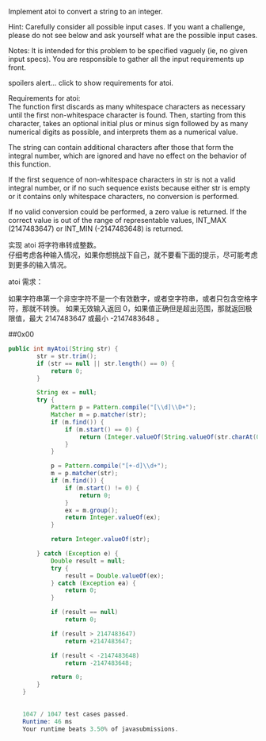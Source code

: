 Implement atoi to convert a string to an integer.

Hint: Carefully consider all possible input cases. If you want a challenge, please do not see below and ask yourself what are the possible input cases.

Notes: It is intended for this problem to be specified vaguely (ie, no given input specs). You are responsible to gather all the input requirements up front.

spoilers alert... click to show requirements for atoi.

Requirements for atoi:  
The function first discards as many whitespace characters as necessary until the first non-whitespace character is found. Then, starting from this character, takes an optional initial plus or minus sign followed by as many numerical digits as possible, and interprets them as a numerical value.

The string can contain additional characters after those that form the integral number, which are ignored and have no effect on the behavior of this function.

If the first sequence of non-whitespace characters in str is not a valid integral number, or if no such sequence exists because either str is empty or it contains only whitespace characters, no conversion is performed.

If no valid conversion could be performed, a zero value is returned. If the correct value is out of the range of representable values, INT_MAX (2147483647) or INT_MIN (-2147483648) is returned.


实现 atoi 将字符串转成整数。  
仔细考虑各种输入情况，如果你想挑战下自己，就不要看下面的提示，尽可能考虑到更多的输入情况。  


atoi 需求：

如果字符串第一个非空字符不是一个有效数字，或者空字符串，或者只包含空格字符，那就不转换。
如果无效输入返回 0，如果值正确但是超出范围，那就返回极限值，最大 2147483647 或最小 -2147483648 。


##0x00
```java
public int myAtoi(String str) {
        str = str.trim();
        if (str == null || str.length() == 0) {
            return 0;
        }

        String ex = null;
        try {
            Pattern p = Pattern.compile("[\\d]\\D+");
            Matcher m = p.matcher(str);
            if (m.find()) {
                if (m.start() == 0) {
                    return (Integer.valueOf(String.valueOf(str.charAt(0))));
                }
            }

            p = Pattern.compile("[+-d]\\d+");
            m = p.matcher(str);
            if (m.find()) {
                if (m.start() != 0) {
                    return 0;
                }
                ex = m.group();
                return Integer.valueOf(ex);
            }

            return Integer.valueOf(str);

        } catch (Exception e) {
            Double result = null;
            try {
                result = Double.valueOf(ex);
            } catch (Exception ea) {
                return 0;
            }

            if (result == null)
                return 0;

            if (result > 2147483647)
                return +2147483647;

            if (result < -2147483648)
                return -2147483648;

            return 0;
        }
    }
    
    
    1047 / 1047 test cases passed.
    Runtime: 46 ms
    Your runtime beats 3.50% of javasubmissions.
```
